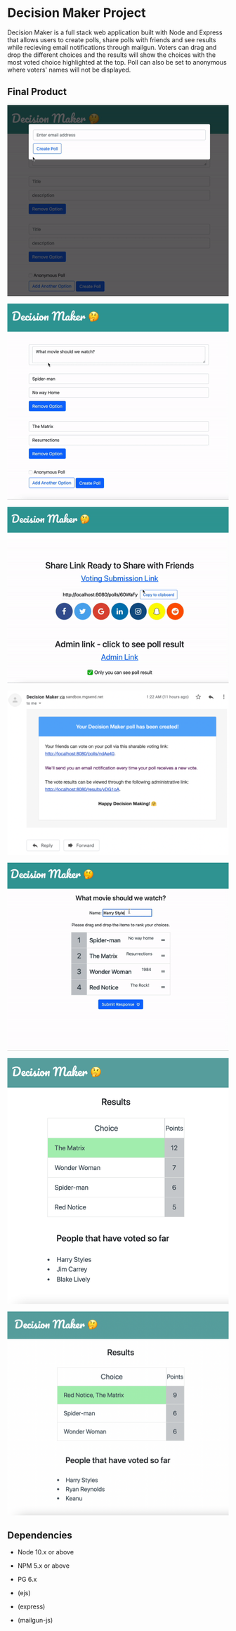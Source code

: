 # Decision Maker Project

Decision Maker is a full stack web application built with Node and Express that allows users to create polls, share polls with friends and see results while recieving email notifications through mailgun. Voters can drag and drop the different choices and the results will show the choices with the most voted choice highlighted at the top. Poll can also be set to anonymous where voters' names will not be displayed.  

## Final Product

![Email requirement](https://github.com/meteora277/decision-maker/blob/master/docs/email_login_requirement.gif?raw=true)

![Poll Submission form with add/remove and anonymous option](https://github.com/meteora277/decision-maker/blob/master/docs/Poll_Submission.gif?raw=true)

![Links page with share link and admin link](https://github.com/meteora277/decision-maker/blob/master/docs/linkShare.gif?raw=true)

![Email notification](https://github.com/meteora277/decision-maker/blob/master/docs/4.%20email.png?raw=true)

![Drag and drop feature](https://github.com/meteora277/decision-maker/blob/master/docs/Drag_and_Drop.gif?raw=true)

![Vote result using Borda count](https://github.com/meteora277/decision-maker/blob/master/docs/vote_result.png?raw=true)

![Tie votes](https://github.com/meteora277/decision-maker/blob/master/docs/7.Tie.png?raw=true)


## Dependencies

- Node 10.x or above
- NPM 5.x or above
- PG 6.x

- (ejs)
- (express)
- (mailgun-js)

<!-- LHL Node Skeleton
=========

## Project Setup

The following steps are only for _one_ of the group members to perform.

1. Create your own copy of this repo using the `Use This Template` button, ideally using the name of your project. The repo should be marked Public
2. Verify that the skeleton code now shows up in your repo on GitHub, you should be automatically redirected
3. Clone your copy of the repo to your dev machine
4. Add your team members as collaborators to the project so that they can push to this repo
5. Let your team members know the repo URL so that they use the same repo (they should _not_ create a copy/fork of this repo since that will add additional workflow complexity to the project)


## Getting Started

1. Create the `.env` by using `.env.example` as a reference: `cp .env.example .env`
2. Update the .env file with your correct local information 
  - username: `labber` 
  - password: `labber` 
  - database: `midterm`
3. Install dependencies: `npm i`
4. Fix to binaries for sass: `npm rebuild node-sass`
5. Reset database: `npm run db:reset`
  - Check the db folder to see what gets created and seeded in the SDB
7. Run the server: `npm run local`
  - Note: nodemon is used, so you should not have to restart your server
8. Visit `http://localhost:8080/`

## Warnings & Tips

- Do not edit the `layout.css` file directly, it is auto-generated by `layout.scss`
- Split routes into their own resource-based file names, as demonstrated with `users.js` and `widgets.js`
- Split database schema (table definitions) and seeds (inserts) into separate files, one per table. See `db` folder for pre-populated examples. 
- Use the `npm run db:reset` command each time there is a change to the database schema or seeds. 
  - It runs through each of the files, in order, and executes them against the database. 
  - Note: you will lose all newly created (test) data each time this is run, since the schema files will tend to `DROP` the tables and recreate them.

## Dependencies

- Node 10.x or above
- NPM 5.x or above
- PG 6.x -->
